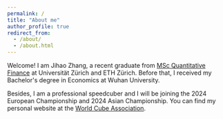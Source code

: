 ```yaml
---
permalink: /
title: "About me"
author_profile: true
redirect_from: 
  - /about/
  - /about.html
---
```


Welcome! I am Jihao Zhang, a recent graduate from [MSc Quantitative Finance](https://ethz.ch/en/studies/master/degree-programmes/natural-sciences-and-mathematics/quantitative-finance.html) at Universität Zürich and ETH Zürich. Before that, I received my Bachelor's degree in Economics at Wuhan University. 

Besides, I am a professional speedcuber and I will be joining the 2024 European Championship and 2024 Asian Championship. You can find my personal website at the [World Cube Association](https://www.worldcubeassociation.org/persons/2016ZHAJ09).
